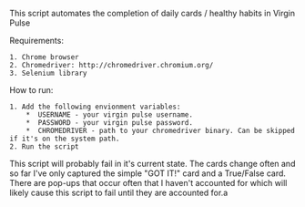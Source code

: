 This script automates the completion of daily cards / healthy habits in Virgin Pulse

Requirements:
    
    1. Chrome browser
    2. Chromedriver: http://chromedriver.chromium.org/
    3. Selenium library
    
How to run:
    
    1. Add the following envionment variables:
        *  USERNAME - your virgin pulse username.
        *  PASSWORD - your virgin pulse password.
        *  CHROMEDRIVER - path to your chromedriver binary. Can be skipped if it's on the system path.
    2. Run the script
    
    
    
This script will probably fail in it's current state. The cards change often and so far I've only captured the simple 
"GOT IT!" card and a True/False card. There are pop-ups that occur often that I haven't accounted for which will likely
cause this script to fail until they are accounted for.a